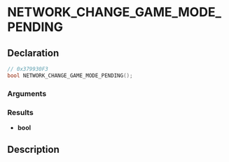 # NETWORK_CHANGE_GAME_MODE_PENDING

## Declaration
```cpp
// 0x379930F3
bool NETWORK_CHANGE_GAME_MODE_PENDING();
```

### Arguments

### Results
- **bool**

## Description
